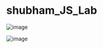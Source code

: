 # shubham_JS_Lab
![image](https://github.com/shubh-2291/shubham_JS_Lab/assets/144420654/4e1d6fe8-27b4-4148-91b2-8fb381ebcd5b)

![image](https://github.com/shubh-2291/shubham_JS_Lab/assets/144420654/850099da-b76f-4ee1-9f59-d62a71d2e217)


